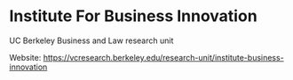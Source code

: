 # Institute For Business Innovation
UC Berkeley Business and Law research unit

Website: https://vcresearch.berkeley.edu/research-unit/institute-business-innovation
